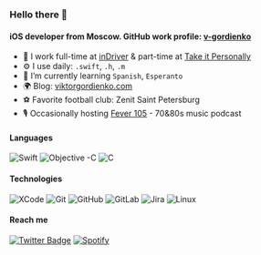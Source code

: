 ### Hello there 👋

#### iOS developer from Moscow. GitHub work profile: [v-gordienko](https://github.com/v-gordienko)

- 🏢 I work full-time at [inDriver](https://indriver.com) & part-time at [Take it Personally](https://takeitpersonally.app) 
- ⚙️ I use daily: `.swift`, `.h`, `.m`
- 🌱 I’m currently learning `Spanish`, `Esperanto`
- 🌍 Blog: [viktorgordienko.com](https://www.viktorgordienko.com)
- ⚽️ Favorite football club: Zenit Saint Petersburg
- 🎙 Occasionally hosting [Fever 105](https://www.fever105.com) - 70&80s music podcast

#### Languages

![Swift](https://img.shields.io/badge/-Swift-000000?style=flat&logo=Swift)
![Objective -C](https://img.shields.io/badge/-Objective--C-000000?style=flat&logo=Apple)
![C](https://img.shields.io/badge/-C-000000?style=flat&logo=C)

#### Technologies

![XCode](https://img.shields.io/badge/-XCode-000000?style=flat&logo=XCode&logoColor=1575F9)
![Git](https://img.shields.io/badge/-Git-000000?style=flat&logo=git&logoColor=F05032)
![GitHub](https://img.shields.io/badge/-GitHub-000000?style=flat&logo=github&logoColor=FFFFFF)
![GitLab](https://img.shields.io/badge/-GitLab-000000?style=flat&logo=gitlab&logoColor=FFFFFF)
![Jira](https://img.shields.io/badge/-Jira-000000?style=flat&logo=jira-software&logoColor=white&logoColor=0052CC)
![Linux](https://img.shields.io/badge/-Linux-000000?style=flat&logo=linux&logoColor=FCC624)

#### Reach me
[![Twitter Badge](https://img.shields.io/badge/-@battlethem-00acee?style=flat&logo=Twitter&logoColor=white)](https://twitter.com/battlethem "Twitter")
[![Spotify](https://img.shields.io/badge/-Spotify-1DB954?style=flat&logo=Spotify&logoColor=white)](https://open.spotify.com/user/1253359261 "Spotify")
